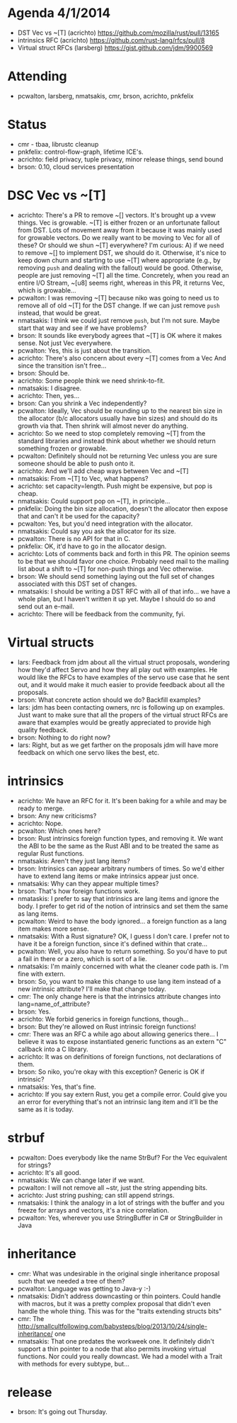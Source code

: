 # Agenda 4/1/2014

- DST Vec<T> vs ~[T] (acrichto) https://github.com/mozilla/rust/pull/13165
- intrinsics RFC (acrichto) https://github.com/rust-lang/rfcs/pull/8
- Virtual struct RFCs (larsberg) https://gist.github.com/jdm/9900569

# Attending

- pcwalton, larsberg, nmatsakis, cmr, brson, acrichto, pnkfelix

# Status

- cmr - tbaa, librustc cleanup
- pnkfelix: control-flow-graph, lifetime ICE's.
- acrichto: field privacy, tuple privacy, minor release things, send bound
- brson: 0.10, cloud services presentation

# DSC Vec<T> vs ~[T]

- acrichto: There's a PR to remove ~[] vectors. It's brought up a vvew things. Vec<T> is growable. ~[T] is either frozen or an unfortunate fallout from DST. Lots of movement away from it because it was mainly used for growable vectors. Do we really want to be moving to Vec<T> for all of these? Or should we shun ~[T] everywhere? I'm curious: A) if we need to remove ~[] to implement DST, we should do it. Otherwise, it's nice to keep down churn and starting to use ~[T] where appropriate (e.g., by removing `push` and dealing with the fallout) would be good. Otherwise, people are just removing ~[T] all the time. Concretely, when you read an entire I/O Stream, ~[u8] seems right, whereas in this PR, it returns Vec<u8>, which is growable...
- pcwalton: I was removing ~[T] because niko was going to need us to remove all of old ~[T] for the DST change. If we can just remove `push` instead, that would be great.
- nmatsakis: I think we could just remove `push`, but I'm not sure. Maybe start that way and see if we have problems?
- brson: It sounds like everybody agrees that ~[T] is OK where it makes sense. Not just Vec<T> everywhere.
- pcwalton: Yes, this is just about the transition. 
- acrichto: There's also concern about every ~[T] comes from a Vec<T> And since the transition isn't free...
- brson: Should be.
- acrichto: Some people think we need shrink-to-fit.
- nmatsakis: I disagree.
- acrichto: Then, yes...
- brson: Can you shrink a Vec<T> independently?
- pcwalton: Ideally, Vec<T> should be rounding up to the nearest bin size in the allocator (b/c allocators usually have bin sizes) and should do its growth via that. Then shrink will almost never do anything. 
- acrichto: So we need to stop completely removing ~[T] from the standard libraries and instead think about whether we should return something frozen or growable.
- pcwalton: Definitely should not be returning Vec<T> unless you are sure someone should be able to push onto it.
- acrichto: And we'll add cheap ways between Vec<T> and ~[T]
- nmatsakis: From ~[T] to Vec<T>, what happens?
- acrichto: set capacity=length. Push might be expensive, but pop is cheap.
- nmatsakis: Could support pop on ~[T], in principle...
- pnkfelix: Doing the bin size allocation, doesn't the allocator then expose that and can't it be used for the capacity?
- pcwalton: Yes, but you'd need integration with the allocator. 
- nmatsakis: Could say you ask the allocator for its size.
- pcwalton: There is no API for that in C.
- pnkfelix: OK, it'd have to go in the allocator design.
- acrichto: Lots of comments back and forth in this PR. The opinion seems to be that we should favor one choice. Probably need mail to the mailing list about a shift to ~[T] for non-push things and Vec<T> otherwise.
- brson: We should send something laying out the full set of changes associated with this DST set of changes.
- nmatsakis: I should be writing a DST RFC with all of that info... we have a whole plan, but I haven't written it up yet. Maybe I should do so and send out an e-mail.
- acrichto: There will be feedback from the community, fyi.

# Virtual structs

- lars: Feedback from jdm about all the virtual struct proposals, wondering how they'd affect Servo and how they all play out with examples. He would like the RFCs to have examples of the servo use case that he sent out, and it would make it much easier to provide feedback about all the proposals.
- brson: What concrete action should we do? Backfill examples?
- lars: jdm has been contacting owners, nrc is following up on examples. Just want to make sure that all the propers of the virtual struct RFCs are aware that examples would be greatly appreciated to provide high quality feedback.
- brson: Nothing to do right now?
- lars: Right, but as we get farther on the proposals jdm will have more feedback on which one servo likes the best, etc.

# intrinsics

- acrichto: We have an RFC for it. It's been baking for a while and may be ready to merge. 
- brson: Any new criticisms?
- acrichto: Nope.
- pcwalton: Which ones here?
- brson: Rust intrinsics foreign function types, and removing it. We want the ABI to be the same as the Rust ABI and to be treated the same as regular Rust functions.
- nmatsakis: Aren't they just lang items?
- brson: Intrinsics can appear arbitrary numbers of times. So we'd either have to extend lang items or make intrinsics appear just once.
- nmatsakis: Why can they appear multiple times?
- brson: That's how foreign functions work.
- nmataskis: I prefer to say that intrinsics are lang items and ignore the body. I prefer to get rid of the notion of intrinsics and set them the same as lang items.
- pcwalton: Weird to have the body ignored... a foreign function as a lang item makes more sense.
- nmatsakis: With a Rust signature? OK, I guess I don't care. I prefer not to have it be a foreign function, since it's defined within that crate...
- pcwalton: Well, you also have to return something. So you'd have to put a fail in there or a zero, which is sort of a lie.
- nmatsakis: I'm mainly concerned with what the cleaner code path is. I'm fine with extern.
- brson: So, you want to make this change to use lang item instead of a new intrinsic attribute? I'll make that change today.
- cmr: The only change here is that the intrinsics attribute changes into lang=name_of_attribute?
- brson: Yes.
- acrichto: We forbid generics in foreign functions, though...
- brson: But they're allowed on Rust intrinsic foreign functions!
- cmr: There was an RFC a while ago about allowing generics there... I believe it was to expose instantiated generic functions as an extern "C" callback into a C library.
- acrichto: It was on definitions of foreign functions, not declarations of them.
- brson: So niko, you're okay with this exception? Generic is OK if intrinsic?
- nmatsakis: Yes, that's fine.
- acrichto: If you say extern Rust, you get a compile error. Could give you an error for everything that's not an intrinsic lang item and it'll be the same as it is today.

# strbuf

- pcwalton: Does everybody like the name StrBuf? For the Vec equivalent for strings?
- acrichto: It's all good.
- nmatsakis: We can change later if we want.
- pcwalton: I will not remove all ~str, just the string appending bits.
- acrichto: Just string pushing; can still append strings.
- nmatsakis: I think the analogy in a lot of strings with the buffer and you freeze for arrays and vectors, it's a nice correlation.
- pcwalton: Yes, wherever you use StringBuffer in C# or StringBuilder in Java

# inheritance

- cmr: What was undesirable in the original single inheritance proposal such that we needed a tree of them?
- pcwalton: Language was getting to Java-y :-)
- nmatsakis: Didn't address downcasting or thin pointers. Could handle with macros, but it was a pretty complex proposal that didn't even handle the whole thing. This was for the "traits extending structs bits"
- cmr: The http://smallcultfollowing.com/babysteps/blog/2013/10/24/single-inheritance/ one
- nmatsakis: That one predates the workweek one. It definitely didn't support a thin pointer to a node that also permits invoking virtual functions. Nor could you really downcast. We had a model with a Trait with methods for every subtype, but...

# release

- brson: It's going out Thursday.

